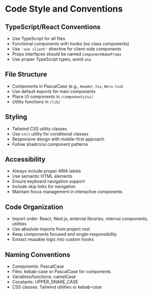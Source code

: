 # Code Style and Conventions

## TypeScript/React Conventions
- Use TypeScript for all files
- Functional components with hooks (no class components)
- Use `'use client'` directive for client-side components
- Props interfaces should be named `ComponentNameProps`
- Use proper TypeScript types, avoid `any`

## File Structure
- Components in PascalCase (e.g., `Header.tsx`, `Hero.tsx`)
- Use default exports for main components
- Place UI components in `/components/ui/`
- Utility functions in `/lib/`

## Styling
- Tailwind CSS utility classes
- Use `cn()` utility for conditional classes
- Responsive design with mobile-first approach
- Follow shadcn/ui component patterns

## Accessibility
- Always include proper ARIA labels
- Use semantic HTML elements
- Ensure keyboard navigation support
- Include skip links for navigation
- Maintain focus management in interactive components

## Code Organization
- Import order: React, Next.js, external libraries, internal components, utilities
- Use absolute imports from project root
- Keep components focused and single-responsibility
- Extract reusable logic into custom hooks

## Naming Conventions
- Components: PascalCase
- Files: kebab-case or PascalCase for components
- Variables/functions: camelCase
- Constants: UPPER_SNAKE_CASE
- CSS classes: Tailwind utilities or kebab-case